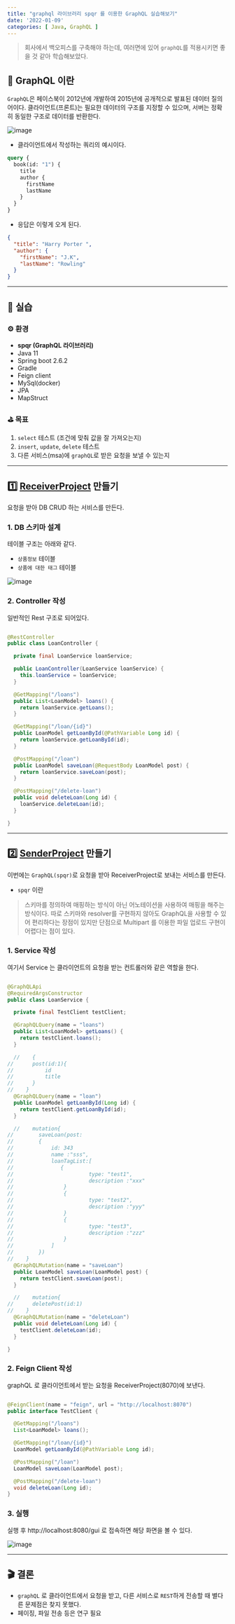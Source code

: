 ```yaml
---
title: "graphql 라이브러리 spqr 를 이용한 GraphQL 실습해보기"
date: '2022-01-09'
categories: [ Java, GraphQL ]
---
```


> 회사에서 백오피스를 구축해야 하는데, 여러면에 있어 `graphQL`를 적용시키면 좋을 것 같아 학습해보았다.

## 👾 GraphQL 이란

`GraphQL`은 페이스북이 2012년에 개발하여 2015년에 공개적으로 발표된 데이터 질의어이다.
클라이언트(프론트)는 필요한 데이터의 구조를 지정할 수 있으며, 서버는 정확히 동일한 구조로 데이터를 반환한다. 

![image](https://user-images.githubusercontent.com/55419159/148671417-a7a7db95-e44c-4f9c-8723-4d5248bcdc67.png)

- 클라이언트에서 작성하는 쿼리의 예시이다. 

```graphql
query {
  book(id: "1") {
    title
    author {
      firstName
      lastName
    }
  }
}
```

- 응답은 이렇게 오게 된다.

```json
{
  "title": "Harry Porter ",
  "author": {
    "firstName": "J.K",
    "lastName": "Rowling"
  }
}
```

---

## 📝 실습

### ⚙️ 환경

- **spqr (GraphQL 라이브러리)**
- Java 11
- Spring boot 2.6.2
- Gradle
- Feign client
- MySql(docker)
- JPA
- MapStruct

### ⛳ 목표

1. `select` 테스트 (조건에 맞춰 값을 잘 가져오는지)
2. `insert`, `update`, `delete` 테스트
3. 다른 서비스(msa)에 `graphQL`로 받은 요청을 보낼 수 있는지

---

## 1️⃣ [ReceiverProject](https://github.com/won0935/GraphQLTestReceiver) 만들기

요청을 받아 DB CRUD 하는 서비스를 만든다.

### 1. DB 스키마 설계

테이블 구조는 아래와 같다.

- `상품정보` 테이블
- `상품에 대한 태그` 테이블

![image](https://user-images.githubusercontent.com/55419159/148672128-7381359e-0117-4b9d-9d2d-51a2a5cbf7f0.png)

### 2. Controller 작성

일반적인 Rest 구조로 되어있다.

```java

@RestController
public class LoanController {

  private final LoanService loanService;

  public LoanController(LoanService loanService) {
    this.loanService = loanService;
  }

  @GetMapping("/loans")
  public List<LoanModel> loans() {
    return loanService.getLoans();
  }

  @GetMapping("/loan/{id}")
  public LoanModel getLoanById(@PathVariable Long id) {
    return loanService.getLoanById(id);
  }

  @PostMapping("/loan")
  public LoanModel saveLoan(@RequestBody LoanModel post) {
    return loanService.saveLoan(post);
  }

  @PostMapping("/delete-loan")
  public void deleteLoan(Long id) {
    loanService.deleteLoan(id);
  }

}
```

---

## 2️⃣ [SenderProject](https://github.com/won0935/GraphQLTestSender) 만들기

이번에는 `GraphQL(spqr)`로 요청을 받아 ReceiverProject로 보내는 서비스를 만든다.

- `spqr` 이란

> 스키마를 정의하여 매핑하는 방식이 아닌 어노테이션을 사용하여 매핑을 해주는 방식이다.
> 따로 스키마와 resolver를 구현하지 않아도 GraphQL을 사용할 수 있어 편리하다는 장점이 있지만
> 단점으로 Multipart 를 이용한 파일 업로드 구현이 어렵다는 점이 있다.

### 1. Service 작성

여기서 Service 는 클라이언트의 요청을 받는 컨트롤러와 같은 역할을 한다.

```java

@GraphQLApi
@RequiredArgsConstructor
public class LoanService {

  private final TestClient testClient;

  @GraphQLQuery(name = "loans")
  public List<LoanModel> getLoans() {
    return testClient.loans();
  }

  //    {
//    	post(id:1){
//    		id
//    		title
//    	}
//    }
  @GraphQLQuery(name = "loan")
  public LoanModel getLoanById(Long id) {
    return testClient.getLoanById(id);
  }

  //    mutation{
//        saveLoan(post:
//        {
//            id: 343
//            name :"sss",
//            loanTagList:[
//               {
//                        type: "test1",
//                        description :"xxx"
//                }
//                {
//                        type: "test2",
//                        description :"yyy"
//                }
//                {
//                        type: "test3",
//                        description :"zzz"
//                }
//            ]
//        })
//    }
  @GraphQLMutation(name = "saveLoan")
  public LoanModel saveLoan(LoanModel post) {
    return testClient.saveLoan(post);
  }

  //    mutation{
//    	deletePost(id:1)
//    }
  @GraphQLMutation(name = "deleteLoan")
  public void deleteLoan(Long id) {
    testClient.deleteLoan(id);
  }

}
```

### 2. Feign Client 작성

graphQL 로 클라이언트에서 받는 요청을 ReceiverProject(8070)에 보낸다.

```java

@FeignClient(name = "feign", url = "http://localhost:8070")
public interface TestClient {

  @GetMapping("/loans")
  List<LoanModel> loans();

  @GetMapping("/loan/{id}")
  LoanModel getLoanById(@PathVariable Long id);

  @PostMapping("/loan")
  LoanModel saveLoan(LoanModel post);

  @PostMapping("/delete-loan")
  void deleteLoan(Long id);
}
```

### 3. 실행

실행 후
http://localhost:8080/gui
로 접속하면 해당 화면을 볼 수 있다.

![image](https://user-images.githubusercontent.com/55419159/148673364-6e083cc1-c385-4b4f-a970-761919e0054f.png)

---

## 🎬 결론

- `graphQL` 로 클라이언트에서 요청을 받고, 다른 서비스로 `REST`하게 전송할 때 별다른 문제점은 찾지 못했다.
- 페이징, 파일 전송 등은 연구 필요
